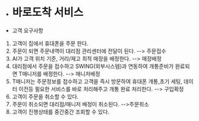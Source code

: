 - # 바로도착 서비스 #

- 고객 요구사항
1. 고객이 집에서 휴대폰을 주문 한다.
2. 주문이 되면 주문내역이 대리점 관리센터에 전달이 된다. --> 주문접수
3. AI가 고객 위치 기준, 거리/재고 최적 매장을 배정한다. --> 매장배정
4. 대리점에서 주문을 접수하고 SWING(외부시스템)과 연동하여 개통준비가 완료되면 T매니저를 배정한다. --> 매니저배정
5. T매니저는 주문정보를 접수하고 고객을 즉시 방문하여 휴대폰 개통,초기 세팅, 데이터 이전등 필요한 서비스를 바로 처리해주고 개통 완료 처리한다. --> 구입확정
5. 고객이 주문을 취소할 수 있다. 
6. 주문이 취소되면 대리점/매니저 배정이 취소된다. -->주문취소
7. 고객이 진행상태를 중간중간 조회할 수 있다.
